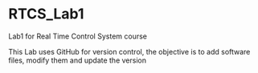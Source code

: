 # RTCS_Lab1
Lab1 for Real Time Control System course

This Lab uses GitHub for version control, the objective is to add software files, modify them and update the version
